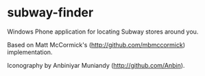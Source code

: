 subway-finder
=============

Windows Phone application for locating Subway stores around you.

Based on Matt McCormick's (http://github.com/mbmccormick) implementation.

Iconography by Anbiniyar Muniandy (http://github.com/Anbin).
